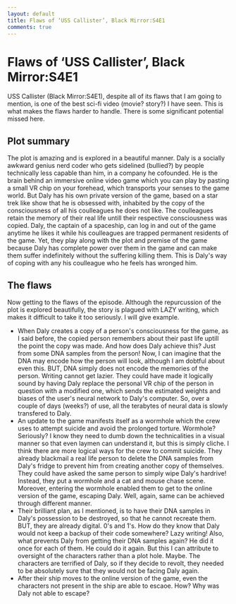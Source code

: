 ```yaml
---
layout: default
title: Flaws of ‘USS Callister’, Black Mirror:S4E1
comments: true
---
```


# Flaws of ‘USS Callister’, Black Mirror:S4E1

USS Callister (Black Mirror:S4E1), despite all of its flaws that I am going to mention, is one of the best sci-fi video (movie? story?) I have seen. This is what makes the flaws harder to handle. There is some significant potential missed here.

## Plot summary
The plot is amazing and is explored in a beautiful manner. Daly is a socially awkward genius nerd coder who gets sidelined (bullied?) by people technically less capable than him, in a company he cofounded.
He is the brain behind an immersive online video game which you can play by pasting a small VR chip on your forehead, which transports your senses to the game world.
But Daly has his own private version of the game, based on a star trek like show that he is obsessed with, inhabited by the copy of the consciousness of all his coulleagues he does not like.
The coulleagues retain the memory of their real life untill their respective consciousness was copied.
Daly, the captain of a spaceship, can log in and out of the game anytime he likes it while his coulleagues are trapped permanent residents of the game.
Yet, they play along with the plot and premise of the game because Daly has complete power over them in the game and can make them suffer indefinitely without the suffering killing them.
This is Daly's way of coping with any his coulleague who he feels has wronged him.


## The flaws
Now getting to the flaws of the episode. Although the repurcussion of the plot is explored beautifully, the story is plagued with LAZY writing, which makes it difficult to take it too seriously. I will give example.

  - When Daly creates a copy of a person's consciousness for the game, as I said before, the copied person remembers about their past life uptill the point the copy was made. And how does Daly achieve this? Just from some DNA samples from the person! Now, I can imagine that the DNA may encode how the person will look, although I am dobtful about even this. BUT, DNA simply does not encode the memories of the person. Writing cannot get lazier. They could have made it logically sound by having Daly replace the personal VR chip of the person in question with a modified one, which sends the estimated weights and biases of the user's neural network to Daly's computer. So, over a couple of days (weeks?) of use, all the terabytes of neural data is slowly transfered to Daly.
  - An update to the game manifests itself as a wormhole which the crew uses to attempt suicide and avoid the prolonged torture. Wormhole? Seriously? I know they need to dumb down the technicalities in a visual manner so that even laymen can understand it, but this is simply cliche. I think there are more logical ways for the crew to commit suicide. They already blackmail a real life person to delete the DNA samples from Daly's fridge to prevent him from creating another copy of themselves. They could have asked the same person to simply wipe Daly's hardrive! Instead, they put a wormhole and a cat and mouse chase scene. Moreover, entering the wormhole enabled them to get to the online version of the game, escaping Daly. Well, again, same can be achieved through different manner.
  - Their brilliant plan, as I mentioned, is to have their DNA samples in Daly's possession to be destroyed, so that he cannot recreate them. BUT, they are already digital. 0's and 1's. How do they know that Daly would not keep a backup of their code somewhere? Lazy writing! Also, what prevents Daly from getting their DNA samples again? He did it once for each of them. He could do it again. But this I can attribute to oversight of the characters rather than a plot hole. Maybe. The characters are terrified of Daly, so if they decide to revolt, they needed to be absolutely sure that they would not be facing Daly again.
  - After their ship moves to the online version of the game, even the characters not present in the ship are able to escaoe. How? Why was Daly not able to escape?
